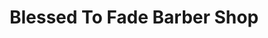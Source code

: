 ---
title: "Blessed To Fade Barber Shop"
url: /oviedo/blessed-to-fade-barber-shop/
shop: hairdresser
---